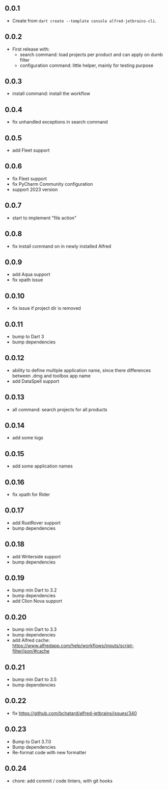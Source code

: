## 0.0.1

- Create from `dart create --template console alfred-jetbrains-cli`.

## 0.0.2

- First release with:
  - search command: load projects per product and can apply on dumb filter
  - configuration command: little helper, mainly for testing purpose

## 0.0.3

- install command: install the workflow

## 0.0.4

- fix unhandled exceptions in search command

## 0.0.5

- add Fleet support

## 0.0.6

- fix Fleet support
- fix PyCharm Community configuration
- support 2023 version

## 0.0.7

- start to implement "file action"

## 0.0.8

- fix install command on in newly installed Alfred

## 0.0.9

- add Aqua support
- fix xpath issue

## 0.0.10

- fix issue if project dir is removed

## 0.0.11

- bump to Dart 3
- bump dependencies

## 0.0.12

- ability to define multiple application name, since there differences between .dmg and toolbox app name
- add DataSpell support

## 0.0.13

- all command: search projects for all products

## 0.0.14

- add some logs

## 0.0.15

- add some application names

## 0.0.16

- fix xpath for Rider

## 0.0.17

- add RustRover support
- bump dependencies

## 0.0.18

- add Writerside support
- bump dependencies

## 0.0.19

- bump min Dart to 3.2
- bump dependencies
- add Clion Nova support

## 0.0.20

- bump min Dart to 3.3
- bump dependencies
- add Alfred cache: https://www.alfredapp.com/help/workflows/inputs/script-filter/json/#cache

## 0.0.21

- bump min Dart to 3.5
- bump dependencies

## 0.0.22

- fix https://github.com/bchatard/alfred-jetbrains/issues/340

## 0.0.23

- Bump to Dart 3.7.0
- Bump dependencies
- Re-format code with new formatter

## 0.0.24

- chore: add commit / code linters, with git hooks
